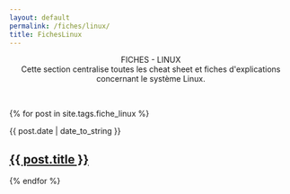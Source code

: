 ```yaml
---
layout: default
permalink: /fiches/linux/
title: FichesLinux
---
```

<p align="center">FICHES - LINUX</br>Cette section centralise toutes les cheat sheet et fiches d'explications concernant le système Linux.</p><br>


 {% for post in site.tags.fiche_linux %}
  <article>
  <div class="date"><time datetime="{{ post.date | date: "%Y-%m-%d" }}">{{ post.date | date_to_string }}</time></div>
    <h2>
        <a href="{{ post.url }}">{{ post.title }}</a>
    </h2>

  </article>
{% endfor %}
